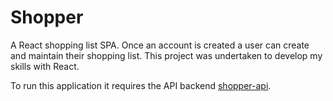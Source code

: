 # Shopper
A React shopping list SPA. Once an account is created a user can create and maintain their shopping list. This project was undertaken to develop my skills with React.

To run this application it requires the API backend [shopper-api](https://github.com/zeta-squared/shopper-api).
